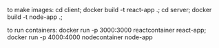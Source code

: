 to make images:
cd client;
docker build -t react-app .;
cd server;
docker build -t node-app .;

to run containers:
docker run -p 3000:3000 reactcontainer react-app;
docker run -p 4000:4000 nodecontainer node-app
